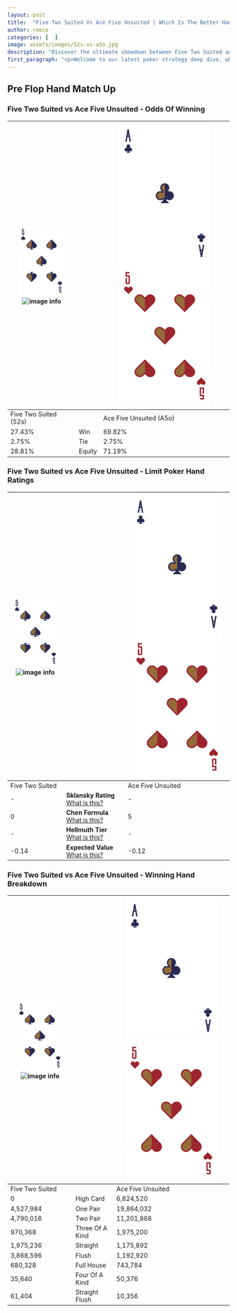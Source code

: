 ```yaml
---
layout: post
title:  "Five Two Suited Vs Ace Five Unsuited | Which Is The Better Hand In Poker? A Complete Guide"
author: reece
categories: [  ]
image: assets/images/52s-vs-a5o.jpg
description: "Discover the ultimate showdown between Five Two Suited and Ace Five Unsuited in poker! Uncover the odds, strategies, and scenarios where one hand triumphs over the other. Get ready to up your poker game with this thrilling analysis."
first_paragraph: "<p>Welcome to our latest poker strategy deep dive, where we're pitting two distinct hands against each other in a high-stakes showdown: Five Two Suited vs Ace Five Unsuited.</p><p>In the dynamic world of poker, every decision counts, and knowing which hand holds the upper hand is key to your success at the table.</p><p>In this article, we'll dissect these two hands, explore the scenarios where one dominates the other, and equip you with the knowledge to make strategic choices that can tip the odds in your favor.</p><p>Get ready to unravel the intriguing dynamics of these poker hands and elevate your game to new heights.</p>"
---
```




[comment]: # (sp0)

## Pre Flop Hand Match Up

<div class="table hand-ratings" markdown="1"> 



### Five Two Suited vs Ace Five Unsuited - Odds Of Winning


    
| ![image info](assets/images/hand1/5.png) ![image info](assets/images/hand1/2s.png) |  | ![image info](assets/images/hand2/A.png) ![image info](assets/images/hand2/5o.png) |
| -------- | -------- | -------- |
| Five Two Suited (52s) |  | Ace Five Unsuited (A5o) |
| 27.43% | Win | 69.82% |
| 2.75% | Tie | 2.75% |
| 28.81% | Equity | 71.19% |




[comment]: # (sp1)



### Five Two Suited vs Ace Five Unsuited - Limit Poker Hand Ratings


    
| ![image info](assets/images/hand1/5.png) ![image info](assets/images/hand1/2s.png) |  | ![image info](assets/images/hand2/A.png) ![image info](assets/images/hand2/5o.png) |
| -------- | -------- | -------- |
| Five Two Suited |  | Ace Five Unsuited |
| - | **Sklansky Rating** [What is this?](/sklansky-rating-explained) | - |
| 0 | **Chen Formula** [What is this?](/chen-formula-explained) | 5 |
| - | **Hellmuth Tier** [What is this?](/Hellmuth-tier-explained) | - |
| -0.14 | **Expected Value** [What is this?](/expected-value-explained) | -0.12 |




[comment]: # (sp2)



### Five Two Suited vs Ace Five Unsuited - Winning Hand Breakdown


    
| ![image info](assets/images/hand1/5.png) ![image info](assets/images/hand1/2s.png) |  | ![image info](assets/images/hand2/A.png) ![image info](assets/images/hand2/5o.png) |
| -------- | -------- | -------- |
| Five Two Suited |  | Ace Five Unsuited |
| 0 | High Card | 6,824,520 |
| 4,527,984 | One Pair | 19,864,032 |
| 4,790,016 | Two Pair | 11,201,868 |
| 970,368 | Three Of A Kind | 1,975,200 |
| 1,975,236 | Straight | 1,175,892 |
| 3,868,596 | Flush | 1,192,920 |
| 680,328 | Full House | 743,784 |
| 35,640 | Four Of A Kind | 50,376 |
| 61,404 | Straight Flush | 10,356 |




[comment]: # (sp3)



</div>

[comment]: # (sp4)



[comment]: # (sp5)

